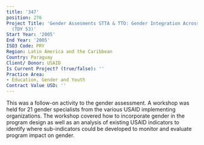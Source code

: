 ```yaml
---
title: '347'
position: 276
Project Title: 'Gender Assesments STTA & TTO: Gender Integration Across Sectors: Paraguay
  (TDY 53)'
Start Year: '2005'
End Year: '2005'
ISO3 Code: PRY
Region: Latin America and the Caribbean
Country: Paraguay
Client/ Donor: USAID
Is Current Project? (true/false): ''
Practice Area:
- Education, Gender and Youth
Contract Value USD: ''
---
```


This was a follow-on activity to the gender assessment. A workshop was held for 21 gender specialists from the various USAID implementing organizations. The workshop covered how to incorporate gender in the program design as well as an analysis of existing USAID indicators to identify where sub-indicators could be developed to monitor and evaluate program impact on gender.
